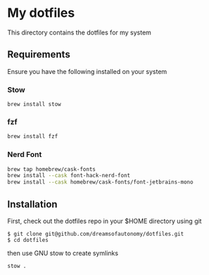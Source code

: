 # My dotfiles

This directory contains the dotfiles for my system

## Requirements

Ensure you have the following installed on your system

### Stow

```
brew install stow
```

### fzf

```bash
brew install fzf
```

### Nerd Font
```bash
brew tap homebrew/cask-fonts
brew install --cask font-hack-nerd-font
brew install --cask homebrew/cask-fonts/font-jetbrains-mono
```

## Installation

First, check out the dotfiles repo in your $HOME directory using git

```
$ git clone git@github.com/dreamsofautonomy/dotfiles.git
$ cd dotfiles
```

then use GNU stow to create symlinks

```bash
stow .
```
